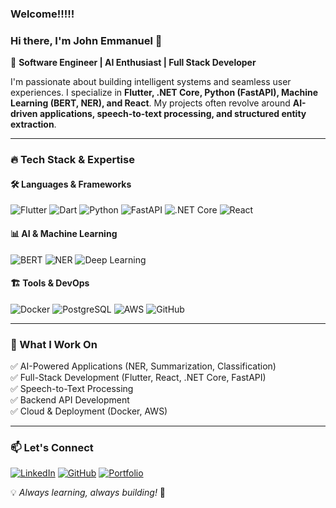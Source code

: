### Welcome!!!!!
### Hi there, I'm John Emmanuel 👋

🚀 **Software Engineer | AI Enthusiast | Full Stack Developer**

I'm passionate about building intelligent systems and seamless user experiences. I specialize in **Flutter, .NET Core, Python (FastAPI), Machine Learning (BERT, NER), and React**. My projects often revolve around **AI-driven applications, speech-to-text processing, and structured entity extraction**.

---

### 🔥 Tech Stack & Expertise

#### 🛠️ Languages & Frameworks
![Flutter](https://img.shields.io/badge/Flutter-02569B?style=for-the-badge&logo=flutter&logoColor=white)
![Dart](https://img.shields.io/badge/Dart-0175C2?style=for-the-badge&logo=dart&logoColor=white)
![Python](https://img.shields.io/badge/Python-3776AB?style=for-the-badge&logo=python&logoColor=white)
![FastAPI](https://img.shields.io/badge/FastAPI-009688?style=for-the-badge&logo=fastapi&logoColor=white)
![.NET Core](https://img.shields.io/badge/.NET-512BD4?style=for-the-badge&logo=dotnet&logoColor=white)
![React](https://img.shields.io/badge/React-20232A?style=for-the-badge&logo=react&logoColor=61DAFB)

#### 📊 AI & Machine Learning
![BERT](https://img.shields.io/badge/BERT-NLP-orange?style=for-the-badge)
![NER](https://img.shields.io/badge/NER-Entity%20Recognition-blue?style=for-the-badge)
![Deep Learning](https://img.shields.io/badge/Deep%20Learning-Neural%20Networks-red?style=for-the-badge)

#### 🏗️ Tools & DevOps
![Docker](https://img.shields.io/badge/Docker-2496ED?style=for-the-badge&logo=docker&logoColor=white)
![PostgreSQL](https://img.shields.io/badge/PostgreSQL-336791?style=for-the-badge&logo=postgresql&logoColor=white)
![AWS](https://img.shields.io/badge/AWS-232F3E?style=for-the-badge&logo=amazon-aws&logoColor=white)
![GitHub](https://img.shields.io/badge/GitHub-181717?style=for-the-badge&logo=github&logoColor=white)

---

### 🎯 What I Work On
✅ AI-Powered Applications (NER, Summarization, Classification)  
✅ Full-Stack Development (Flutter, React, .NET Core, FastAPI)  
✅ Speech-to-Text Processing  
✅ Backend API Development  
✅ Cloud & Deployment (Docker, AWS)

---

### 📫 Let's Connect
[![LinkedIn](https://img.shields.io/badge/LinkedIn-0A66C2?style=for-the-badge&logo=linkedin&logoColor=white)](https://linkedin.com/in/yourprofile)
[![GitHub](https://img.shields.io/badge/GitHub-181717?style=for-the-badge&logo=github&logoColor=white)](https://github.com/yourgithub)
[![Portfolio](https://img.shields.io/badge/Portfolio-ff5722?style=for-the-badge&logo=google-chrome&logoColor=white)](https://yourportfolio.com)

💡 *Always learning, always building!* 🚀


<!--
**john672000/john672000** is a ✨ _special_ ✨ repository because its `README.md` (this file) appears on your GitHub profile.

Here are some ideas to get you started:

- 🔭 I’m currently working on ...
- 🌱 I’m currently learning ...
- 👯 I’m looking to collaborate on ...
- 🤔 I’m looking for help with ...
- 💬 Ask me about ...
- 📫 How to reach me: ...
- 😄 Pronouns: ...
- ⚡ Fun fact: ...
-->
